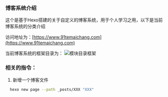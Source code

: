 
### 博客系统介绍
这个是基于Hexo搭建的关于自定义的博客系统，用于个人学习之用，以下是当前博客系统的分类介绍

访问地址为：[https://www.91temaichang.com](https://www.91temaichang.com)

当前博客系统的框架目录为：
![模块目录框架](https://img.91temaichang.com/blog/blog-structure.png)

### 相关的指令：
1. 新增一个博客文件
```bash
  hexo new page --path _posts/XXX "XXX"
```

